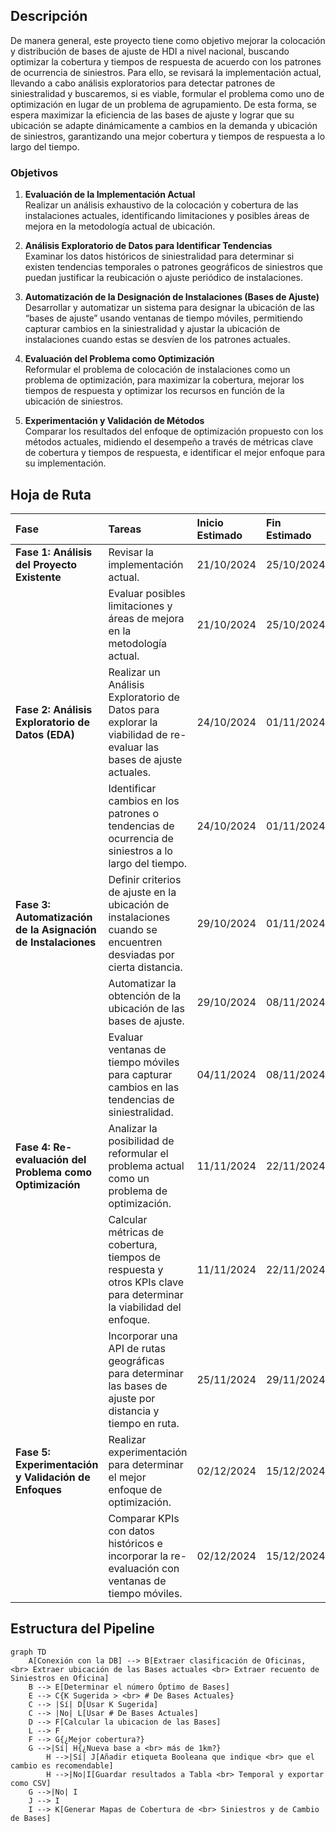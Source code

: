 
## **Descripción**
De manera general, este proyecto tiene como objetivo mejorar la colocación y distribución de bases de ajuste de HDI a nivel nacional, buscando optimizar la cobertura y tiempos de respuesta de acuerdo con los patrones de ocurrencia de siniestros. Para ello, se revisará la implementación actual, llevando a cabo análisis exploratorios para detectar patrones de siniestralidad y buscaremos, si es viable, formular el problema como uno de optimización en lugar de un problema de agrupamiento. De esta forma, se espera maximizar la eficiencia de las bases de ajuste y lograr que su ubicación se adapte dinámicamente a cambios en la demanda y ubicación de siniestros, garantizando una mejor cobertura y tiempos de respuesta a lo largo del tiempo.

### **Objetivos**

1. **Evaluación de la Implementación Actual**  
    Realizar un análisis exhaustivo de la colocación y cobertura de las instalaciones actuales, identificando limitaciones y posibles áreas de mejora en la metodología actual de ubicación.
    
2. **Análisis Exploratorio de Datos para Identificar Tendencias**  
    Examinar los datos históricos de siniestralidad para determinar si existen tendencias temporales o patrones geográficos de siniestros que puedan justificar la reubicación o ajuste periódico de instalaciones.
    
3. **Automatización de la Designación de Instalaciones (Bases de Ajuste)**  
    Desarrollar y automatizar un sistema para designar la ubicación de las “bases de ajuste” usando ventanas de tiempo móviles, permitiendo capturar cambios en la siniestralidad y ajustar la ubicación de instalaciones cuando estas se desvíen de los patrones actuales.
    
4. **Evaluación del Problema como Optimización**  
    Reformular el problema de colocación de instalaciones como un problema de optimización, para maximizar la cobertura, mejorar los tiempos de respuesta y optimizar los recursos en función de la ubicación de siniestros.
    
5. **Experimentación y Validación de Métodos**  
    Comparar los resultados del enfoque de optimización propuesto con los métodos actuales, midiendo el desempeño a través de métricas clave de cobertura y tiempos de respuesta, e identificar el mejor enfoque para su implementación.



## **Hoja de Ruta**

| **Fase**                                                     | **Tareas**                                                                                                         | **Inicio Estimado** | Fin Estimado | Estado                                             |
| :----------------------------------------------------------- | :----------------------------------------------------------------------------------------------------------------- | :------------------ | :----------- | -------------------------------------------------- |
| **Fase 1: Análisis del Proyecto Existente**                  | Revisar la implementación actual.                                                                                  | 21/10/2024          | 25/10/2024   | <span style="color: 	#2ea835;">Completado<span>    |
|                                                              | Evaluar posibles limitaciones y áreas de mejora en la metodología actual.                                          | 21/10/2024          | 25/10/2024   | <span style="color: 	#2ea835;">Completado<span>    |
| **Fase 2: Análisis Exploratorio de Datos (EDA)**             | Realizar un Análisis Exploratorio de Datos para explorar la viabilidad de re-evaluar las bases de ajuste actuales. | 24/10/2024          | 01/11/2024   | <span style="color: 	#2ea835;">Completado<span>    |
|                                                              | Identificar cambios en los patrones o tendencias de ocurrencia de siniestros a lo largo del tiempo.                | 24/10/2024          | 01/11/2024   | <span style="color: 	#2ea835;">Completado<span>    |
| **Fase 3: Automatización de la Asignación de Instalaciones** | Definir criterios de ajuste en la ubicación de instalaciones cuando se encuentren desviadas por cierta distancia.  | 29/10/2024          | 01/11/2024   | <span style="color: 	#2ea835;">Completado<span>    |
|                                                              | Automatizar la obtención de la ubicación de las bases de ajuste.                                                   | 29/10/2024          | 08/11/2024   | <span style="color: 	#2ea835;">Completado<span>    |
|                                                              | Evaluar ventanas de tiempo móviles para capturar cambios en las tendencias de siniestralidad.                      | 04/11/2024          | 08/11/2024   | <span style="color: 	#2ea835;">Completado<span>    |
| **Fase 4: Re-evaluación del Problema como Optimización**     | Analizar la posibilidad de reformular el problema actual como un problema de optimización.                         | 11/11/2024          | 22/11/2024   | <span style="color:  #01aade;">En Progreso<span>   |
|                                                              | Calcular métricas de cobertura, tiempos de respuesta y otros KPIs clave para determinar la viabilidad del enfoque. | 11/11/2024          | 22/11/2024   | <span style="color:  #01aade;">En Progreso<span>   |
|                                                              | Incorporar una API de rutas geográficas para determinar las bases de ajuste por distancia y tiempo en ruta.        | 25/11/2024          | 29/11/2024   | <span style="color:  	#9b9b9b;">Por Comenzar<span> |
| **Fase 5: Experimentación y Validación de Enfoques**         | Realizar experimentación para determinar el mejor enfoque de optimización.                                         | 02/12/2024          | 15/12/2024   | <span style="color:  	#9b9b9b;">Por Comenzar<span> |
|                                                              | Comparar KPIs con datos históricos e incorporar la re-evaluación con ventanas de tiempo móviles.                   | 02/12/2024          | 15/12/2024   | <span style="color:  	#9b9b9b;">Por Comenzar<span> |


## **Estructura del Pipeline**


```mermaid
graph TD
	A[Conexión con la DB] --> B[Extraer clasificación de Oficinas, <br> Extraer ubicación de las Bases actuales <br> Extraer recuento de Siniestros en Oficina] 
	B --> E[Determinar el número Óptimo de Bases]
	E --> C{K Sugerida > <br> # De Bases Actuales}
	C --> |Sí| D[Usar K Sugerida]
	C --> |No| L[Usar # De Bases Actuales]
	D --> F[Calcular la ubicacion de las Bases]
	L --> F
	F --> G{¿Mejor cobertura?}
	G -->|Sí| H{¿Nueva base a <br> más de 1km?} 
		H -->|Sí| J[Añadir etiqueta Booleana que indique <br> que el cambio es recomendable]
		H -->|No|I[Guardar resultados a Tabla <br> Temporal y exportar como CSV] 
	G -->|No| I
	J --> I
	I --> K[Generar Mapas de Cobertura de <br> Siniestros y de Cambio de Bases]
```




